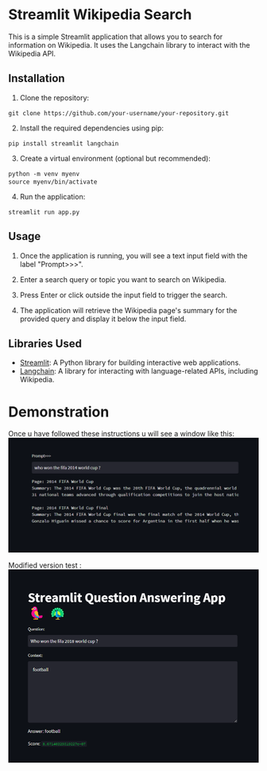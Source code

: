# Streamlit Wikipedia Search

This is a simple Streamlit application that allows you to search for information on Wikipedia. It uses the Langchain library to interact with the Wikipedia API.

## Installation

1. Clone the repository:

```
git clone https://github.com/your-username/your-repository.git
```


2. Install the required dependencies using pip:

```
pip install streamlit langchain
```


3. Create a virtual environment (optional but recommended):

```
python -m venv myenv
source myenv/bin/activate
```


4. Run the application:

```
streamlit run app.py
```


## Usage

1. Once the application is running, you will see a text input field with the label "Prompt>>>".

2. Enter a search query or topic you want to search on Wikipedia.

3. Press Enter or click outside the input field to trigger the search.

4. The application will retrieve the Wikipedia page's summary for the provided query and display it below the input field.

## Libraries Used

- [Streamlit](https://www.streamlit.io/): A Python library for building interactive web applications.
- [Langchain](https://github.com/your-username/langchain): A library for interacting with language-related APIs, including Wikipedia.

# Demonstration

Once u have followed these instructions u will see a window like this:
![img.png](img.png)


Modified version test :
![img_1.png](img_1.png)
